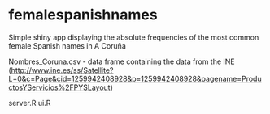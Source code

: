 # femalespanishnames
Simple shiny app displaying the absolute frequencies of the most common female Spanish names in A Coruña

Nombres_Coruna.csv	- data frame containing the data from the INE (http://www.ine.es/ss/Satellite?L=0&c=Page&cid=1259942408928&p=1259942408928&pagename=ProductosYServicios%2FPYSLayout)

server.R
ui.R
